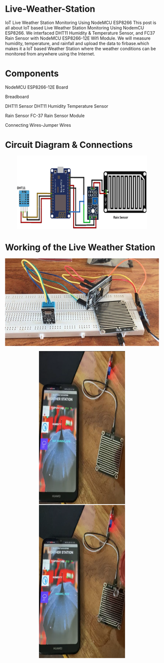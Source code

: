 # Live-Weather-Station
IoT Live Weather Station Monitoring Using NodeMCU ESP8266
This post is all about IoT based Live Weather Station Monitoring Using NodemCU ESP8266. 
We interfaced DHT11 Humidity & Temperature Sensor, and FC37 Rain Sensor with NodeMCU ESP8266-12E Wifi Module. 
We will measure humidity, temperature, and rainfall and upload the data to firbase.which makes it a IoT based Weather Station 
where the weather conditions can be monitored from anywhere using the Internet.

# Components

NodeMCU	ESP8266-12E Board

Breadboard

DHT11 Sensor	DHT11 Humidity Temperature Sensor

Rain Sensor	FC-37 Rain Sensor Module

Connecting Wires-Jumper Wires

# Circuit Diagram & Connections

<p >
  <div align="center" >
 <img width="426.67" height="240" src="https://github.com/Kanishk-K-U/Live-Weather-Station/blob/main/Circuit-Diagram.jpg">
    </div>
</p>

# Working of the Live Weather Station

<p >
  <div align="center" >
 <img src="https://github.com/Kanishk-K-U/Live-Weather-Station/blob/main/Weather-Station.jpeg">
  </div>
</p>
<p >
  <div align="center" >
 <img width="281.25" height="500" src="https://github.com/Kanishk-K-U/Live-Weather-Station/blob/main/not%20raining.PNG">
 <img width="281.25" height="500" src="https://github.com/Kanishk-K-U/Live-Weather-Station/blob/main/raining.PNG">
    </div>
</p>
